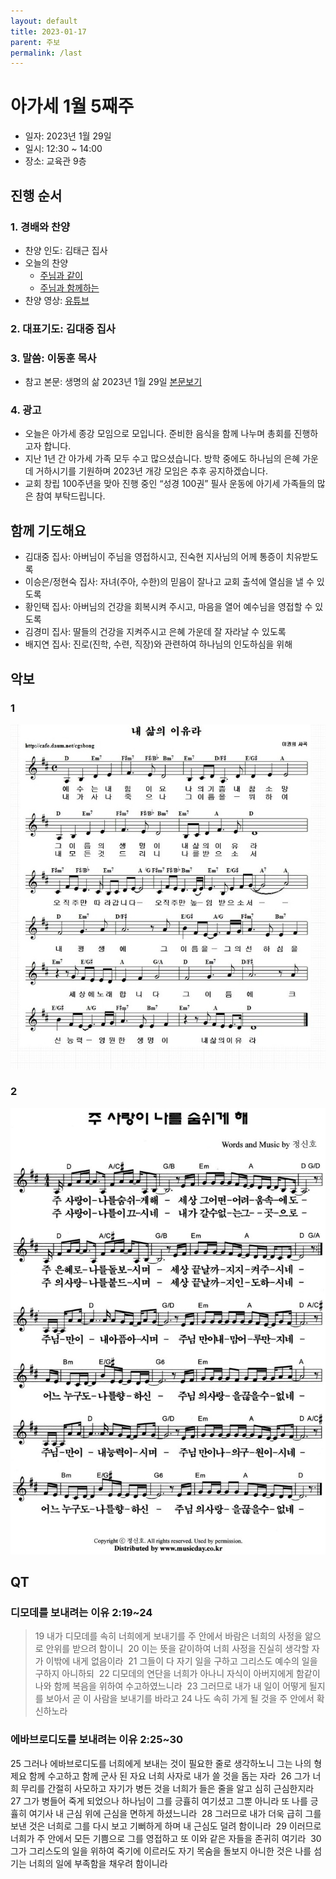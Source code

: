 ```yaml
---
layout: default
title: 2023-01-17
parent: 주보 
permalink: /last
---
```


# 아가세 1월 5째주
- 일자: 2023년 1월 29일
- 일시: 12:30 ~ 14:00
- 장소: 교육관 9층

## 진행 순서

### 1. 경배와 찬양
- 찬양 인도: 김태근 집사
- 오늘의 찬양
	- [주님과 같이](#1)
	- [주님과 함께하는](#2)
- 찬양 영상: [유튜브](https://youtube.com/watch?v=4v0oHeJ8-2k&si=EnSIkaIECMiOmarE)

### 2. 대표기도: 김대중 집사

### 3. 말씀: 이동훈 목사
- 참고 본문: 생명의 삶 2023년 1월 29일 [본문보기](#qt)

### 4. 광고
- 오늘은 아가세 종강 모임으로 모입니다. 준비한 음식을 함께 나누며 총회를 진행하고자 합니다.
- 지난 1년 간 아가세 가족 모두 수고 많으셨습니다. 방학 중에도 하나님의 은혜 가운데 거하시기를 기원하며 2023년 개강 모임은 추후 공지하겠습니다.
- 교회 창립 100주년을 맞아 진행 중인 “성경 100권” 필사 운동에 아기세 가족들의 많은 참여 부탁드립니다.

## 함께 기도해요
- 김대중 집사: 아버님이 주님을 영접하시고, 진숙현 지사님의 어께 통증이 치유받도록
- 이승은/정현숙 집사: 자녀(주아, 수한)의 믿음이 잘나고 교회 출석에 열심을 낼 수 있도록
- 황인택 집사: 아버님의 건강을 회복시켜 주시고, 마음을 열어 예수님을 영접할 수 있도록
- 김경미 집사: 딸들의 건강을 지켜주시고 은혜 가운데 잘 자라날 수 있도록
- 배지연 집사: 진로(진학, 수련, 직장)와 관련하여 하나님의 인도하심을 위해

## 악보

### 1 
![](a.jpeg)

### 2
![](b.jpeg)

## QT

### 디모데를 보내려는 이유 2:19~24
>19 내가 디모데를 속히 너희에게 보내기를 주 안에서 바람은 너희의 사정을 앎으로 안위를 받으려 함이니 
>20 이는 뜻을 같이하여 너희 사정을 진실히 생각할 자가 이밖에 내게 없음이라 
>21 그들이 다 자기 일을 구하고 그리스도 예수의 일을 구하지 아니하되 
>22 디모데의 연단을 너희가 아나니 자식이 아버지에게 함같이 나와 함께 복음을 위하여 수고하였느니라 
>23 그러므로 내가 내 일이 어떻게 될지를 보아서 곧 이 사람을 보내기를 바라고
>24 나도 속히 가게 될 것을 주 안에서 확신하노라 

### 에바브로디도를 보내려는 이유 2:25~30
25 그러나 에바브로디도를 너희에게 보내는 것이 필요한 줄로 생각하노니 그는 나의 형제요 함께 수고하고 함께 군사 된 자요 너희 사자로 내가 쓸 것을 돕는 자라 
26 그가 너희 무리를 간절히 사모하고 자기가 병든 것을 너희가 들은 줄을 알고 심히 근심한지라 
27 그가 병들어 죽게 되었으나 하나님이 그를 긍휼히 여기셨고 그뿐 아니라 또 나를 긍휼히 여기사 내 근심 위에 근심을 면하게 하셨느니라 
28 그러므로 내가 더욱 급히 그를 보낸 것은 너희로 그를 다시 보고 기뻐하게 하며 내 근심도 덜려 함이니라 
29 이러므로 너희가 주 안에서 모든 기쁨으로 그를 영접하고 또 이와 같은 자들을 존귀히 여기라 
30 그가 그리스도의 일을 위하여 죽기에 이르러도 자기 목숨을 돌보지 아니한 것은 나를 섬기는 너희의 일에 부족함을 채우려 함이니라
